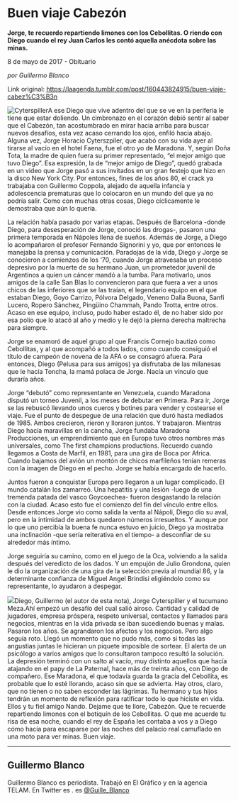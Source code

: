 # Buen viaje Cabezón

**Jorge, te recuerdo repartiendo limones con los Cebollitas. O riendo con Diego cuando el rey Juan Carlos les contó aquella anécdota sobre las minas.**

8 de mayo de 2017 - Obituario

_por Guillermo Blanco_

Link original: https://laagenda.tumblr.com/post/160443824915/buen-viaje-cabez%C3%B3n

![Cyterspiller](https://64.media.tumblr.com/cfd0447fb1df38791671c9571d262b98/tumblr_inline_pk0fjnZSWp1t6q87u_500.jpg)A ese Diego que vive adentro del que se ve en la periferia le tiene que estar doliendo. Un cimbronazo en el corazón debió sentir al saber que el Cabezón, tan acostumbrado en mirar hacia arriba para buscar nuevos desafíos, esta vez acaso cerrando los ojos, enfiló hacia abajo. Alguna vez, Jorge Horacio Cyterszpiler, que acabó con su vida ayer al tirarse al vacío en el hotel Faena, fue el otro yo de Maradona. Y, según Doña Tota, la madre de quien fuera su primer representado, “el mejor amigo que tuvo Diego”. Esa expresión, la de “mejor amigo de Diego”, quedó grabada en un video que Jorge pasó a sus invitados en un gran festejo que hizo en la disco New York City. Por entonces, fines de los años 80, el crack ya trabajaba con Guillermo Coppola, alejado de aquella infancia y adolescencia prematuras que lo colocaron en un mundo del que ya no podría salir. Como con muchas otras cosas, Diego cíclicamente le demostraba que aún lo quería. 

La relación había pasado por varias etapas. Después de Barcelona -donde Diego, para desesperación de Jorge, conoció las drogas-, pasaron una primera temporada en Nápoles llena de sueños. Además de Jorge, a Diego lo acompañaron el profesor Fernando Signorini y yo, que por entonces le manejaba la prensa y comunicación. Paradojas de la vida, Diego y Jorge se conocieron a comienzos de los ‘70, cuando Jorge atravesaba un proceso depresivo por la muerte de su hermano Juan, un prometedor juvenil de Argentinos a quien un cáncer mandó a la tumba. Para motivarlo, unos amigos de la calle San Blas lo convencieron para que fuera a ver a unos chicos de las inferiores que se las traían, el legendario equipo en el que estaban Diego, Goyo Carrizo, Pólvora Delgado, Veneno Dalla Buona, Sanfi Lucero, Ropero Sánchez, Pingüino Chammah,  Pando Trotta, entre otros. Acaso en ese equipo, incluso, pudo haber estado él, de no haber sido por esa polio que lo atacó al año y medio y le dejó la pierna derecha maltrecha para siempre. 

Jorge se enamoró de aquel grupo al que Francis Cornejo bautizó como Cebollitas, y al que acompañó a todos lados, como cuando consiguió el título de campeón de novena de la AFA o se consagró afuera. Para entonces, Diego (Pelusa para sus amigos) ya disfrutaba de las milanesas que le hacía Toncha, la mamá polaca de Jorge. Nacía un vínculo que duraría años.

Jorge “debutó” como representante en Venezuela, cuando Maradona disputó un torneo Juvenil, a los meses de debutar en Primera. Para ir, Jorge se las rebuscó llevando unos cueros y botines para vender y costearse el viaje. Fue el punto de despegue de una relación que duró hasta mediados de 1985. Ambos crecieron, rieron y lloraron juntos. Y trabajaron. Mientras Diego hacía maravillas en la cancha, Jorge fundaba Maradona Producciones, un emprendimiento que en Europa tuvo otros nombres más universales, como The first champions productions. Recuerdo cuando llegamos a Costa de Marfil, en 1981, para una gira de Boca por Africa. Cuando bajamos del avión un montón de chicos marfileños tenían remeras con la imagen de Diego en el pecho. Jorge se había encargado de hacerlo. 

Juntos fueron a conquistar Europa pero llegaron a un lugar complicado. El mundo catalán los zamarreó. Una hepatitis y una lesión -luego de una tremenda patada del vasco Goycoechea- fueron desgastando la relación con la ciudad.  Acaso esto fue el comienzo del fin del vínculo entre ellos. Desde entonces Jorge vio como salida la venta al Nápoli, Diego dio su aval, pero en la intimidad de ambos quedaron números irresueltos. Y aunque por lo que uno percibía la buena fe nunca estuvo en juicio, Diego ya mostraba una inclinación -que sería reiterativa en el tiempo- a desconfiar de su alrededor más íntimo. 

Jorge seguiría su camino, como en el juego de la Oca, volviendo a la salida después del veredicto de los dados. Y un empujón de Julio Grondona, quien le dio la organización de una gira de la selección previa al mundial 86, y la determinante confianza de Miguel Angel Brindisi eligiéndolo como su representante, lo ayudaron a despegar. 

![](https://64.media.tumblr.com/cfd0447fb1df38791671c9571d262b98/tumblr_inline_pk0fjnZSWp1t6q87u_500.jpg)Diego, Guillermo (el autor de esta nota), Jorge Cyterspiller y el tucumano Meza.Ahí empezó un desafío del cual salió airoso. Cantidad y calidad de jugadores, empresa próspera, respeto universal, contactos y llamados para negocios, mientras en la vida privada se iban sucediendo buenas y malas. Pasaron los años. Se agrandaron los afectos y los negocios. Pero algo seguía roto. Llegó un momento que no pudo más, como si todas las angustias juntas le hicieran un piquete imposible de sortear. El alerta de un psicólogo a varios amigos que lo consultaron tampoco resultó la solución. La depresión terminó con un salto al vacío, muy distinto aquellos que hacía atajando en el papy de La Paternal, hace más de treinta años, con Diego de compañero. Ese Maradona, el que todavía guarda la gracia del Cebollita, es probable que lo esté llorando, acaso sin que se advierta. Hay otros, claro, que no tienen o no saben esconder las lágrimas. Tu hermano y tus hijos tendrán un momento de reflexión para ratificar todo lo que hiciste en vida. Ellos y tu fiel amigo Nando. Dejame que te llore, Cabezón. Que te recuerde repartiendo limones con el botiquín de los Cebollitas. O que me acuerde tu risa de esa noche, cuando el rey de España les contaba a vos y a Diego cómo hacía para escaparse por las noches del palacio real camuflado en una moto para  ver minas. Buen viaje.     



---

Guillermo Blanco
----------------

Guillermo Blanco es periodista. Trabajó en El Gráfico y en la agencia TELAM. En Twitter es . es [@Guille\_Blanco](https://twitter.com/Guille_Blanco?lang=es) 

